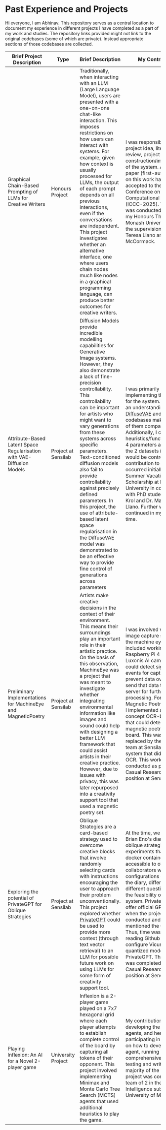 # Past Experience and Projects
Hi everyone, I am Abhinav. This repository serves as a central location to document my experience in different projects I have completed as a part of my work and studies. The repository links provided might not link to the original codebases (some of which are private). Instead appropriate sections of those codebases are collected. 


| Brief Project Description                                             | Type                | Brief Description                                                                                                                                                                                                                                                                                                                                                                                                                                                                                                                                                                                                   | My Contributions                                                                                                                                                                                                                                                                                                                                                                                                                                                                                                                                                                                                                                                                       | Repository Link                                                                                                |
|-----------------------------------------------------------------------|---------------------|---------------------------------------------------------------------------------------------------------------------------------------------------------------------------------------------------------------------------------------------------------------------------------------------------------------------------------------------------------------------------------------------------------------------------------------------------------------------------------------------------------------------------------------------------------------------------------------------------------------------|----------------------------------------------------------------------------------------------------------------------------------------------------------------------------------------------------------------------------------------------------------------------------------------------------------------------------------------------------------------------------------------------------------------------------------------------------------------------------------------------------------------------------------------------------------------------------------------------------------------------------------------------------------------------------------------|----------------------------|
| Graphical Chain-Based Prompting of LLMs for Creative Writers          | Honours Project     | Traditionally, when interacting with an LLM (Large Language Model), users are presented with a one-on-one chat-like interaction. This imposes restrictions on how users can interact with systems. For example, given how context is usually processed for LLMs, the output of each prompt depends on all previous interactions, even if the conversations are independent. This project investigates whether an alternative interface, one where users chain nodes much like nodes in a graphical programming language, can produce better outcomes for creative writers.                                          | I was responsible for the project idea, literature review, project plan and construction/implementation of the system. A research paper (first-author) based on this work has been accepted to the International Conference on Computational Creativity (ICCC-2025). This project was conducted as part of my Honours Thesis at Monash University under the supervision of Dr. Maria Teresa Llano and Prof. Jon McCormack.                                                                                                                                                                                                                                                            | [Chaining-GenAI-for-Ideation](https://github.com/abhinavsood2002/Chaining-GenAI-for-Ideation)                                |
| Attribute-Based Latent Space Regularisation with VAE-Diffusion Models | Project at Sensilab | Diffusion Models provide incredible modelling capabilities for Generative Image systems. However, they also demonstrate a lack of fine-precision controllability. This controllability can be important for artists who might want to vary generations from these systems across specific parameters. Text-conditioned diffusion models also fail to provide controllability against precisely defined parameters. In this project, the use of attribute-based latent space regularisation in the DiffuseVAE model was demonstrated to be an effective way to provide fine control of generations across parameters | I was primarily involved in implementing the codebase for the system. This required an understanding of the [DiffuseVAE](https://github.com/kpandey008/DiffuseVAE) and [AR-VAE](https://github.com/ashispati/ar-vae) codebases making key parts of them compatible. Additionally, I constructed heuristics/functions for the 4 parameters across which the 2 datasets involved would be controlled. My contribution to this project occurred initially under a Summer Vacation Research Scholarship at Monash University in collaboration with PhD student Stephen Krol and Dr. Maria Teresa Llano. Further work continued in my personal time. |    [ALSR DiffuseVAE](https://github.com/abhinavsood2002/ALSR-DiffuseVAE)              |
| Preliminary Implementations for MachineEye and MagneticPoetry         | Project at Sensilab | Artists make creative decisions in the context of their environment. This means their surroundings play an important role in their artistic practice. On the basis of this observation, MachineEye was a project that was meant to investigate whether integrating environmental information like images and sound could help with designing a better LLM framework that could assist artists in their creative practice. However, due to issues with privacy, this was later repurposed into a creativity support tool that used a magnetic poetry set.                                                             | I was involved with the image capture system for the machine eye. This included working with a Raspberry Pi 4 with a Luxonis AI camera that could detect significant events for capture (to prevent data overflow) and send that data to a local server for further processing. For the Magnetic Poetry conversion, I implemented a proof of concept OCR-based system that could detect text from a magnetic poetry set on a board. This was later replaced by the research team at Sensilab for a system that did not require OCR. This work was conducted as part of a Casual Research Assistant position at Sensilab.                                                               | [MachineEye and Magnetic Poetry](https://github.com/abhinavsood2002/Machine-Eye-and-Magnetic-Poetry/tree/main) |
| Exploring the potential of PrivateGPT for Oblique Strategies             | Project at Sensilab | Oblique Strategies are a card-based strategy used to overcome creative blocks that involve randomly selecting cards with instructions encouraging the user to approach their problem unconventionally. This project explored whether [PrivateGPT](https://github.com/zylon-ai/private-gpt/tree/78d1ef44adea1b72235a4cb603bbf0e4d9033d10) could be used to provide more context (through text vector retrieval) to an LLM for possible future work on using LLMs for some form of creativity support tool.                                                                                                           | At the time, we were using Brian Eno's diary to source oblique strategies. I set up experiments that ran on docker containers accessible to other collaborators with different configurations of notes from the diary, different LLMs and different questions to test the feasibility of using the system. PrivateGPT didn't offer official GPU support when the project was being conducted and only mentioned the GPT4ALL llm. Thus, time was also spent reading Github issues to configure Vicuna and other quantized models with PrivateGPT. This project was completed as part of a Casual Research Assistant position at Sensilab.                                               |  Unfortunately as the code repositories for this project were hosted in multiple docker containers with a variety of configurations, no Github link can be attached. |
| Playing Inflexion: An AI for a Novel 2-player game               | University Project  | Inflexion is a 2-player game played on a 7x7 hexagonal grid where each player attempts to establish complete control of the board by capturing all tokens of their opponent. This project involved implementing Minimax and Monte Carlo Tree Search (MCTS) agents that used additional heuristics to play the game.                                                                                                                                                                                                                                                                                                                                                                                                                                                                                                                                                                                                | My contributions included developing the minimax agents, and heuristic design, participating in discussions on how to develop an MCTS agent, running comprehensive agent testing and writing the majority of the report. This project was completed as a team of 2 in the Artificial Intelligence subject at the University of Melbourne.                                                                                                                                                                                                                                                                                                                                                                                                                                                                                                                                                                                                                                                                        |                            [Inflexion-Game-AI](https://github.com/abhinavsood2002/Inflexion-Game-AI)                                   |
